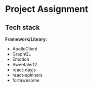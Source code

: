 # Project Assignment
## Tech stack
**Framework/Library:**
- ApolloClient
- GraphQL
- Emotion
- Sweetalert2
- react-dayjs
- react-spinners
- fortawesome

  
